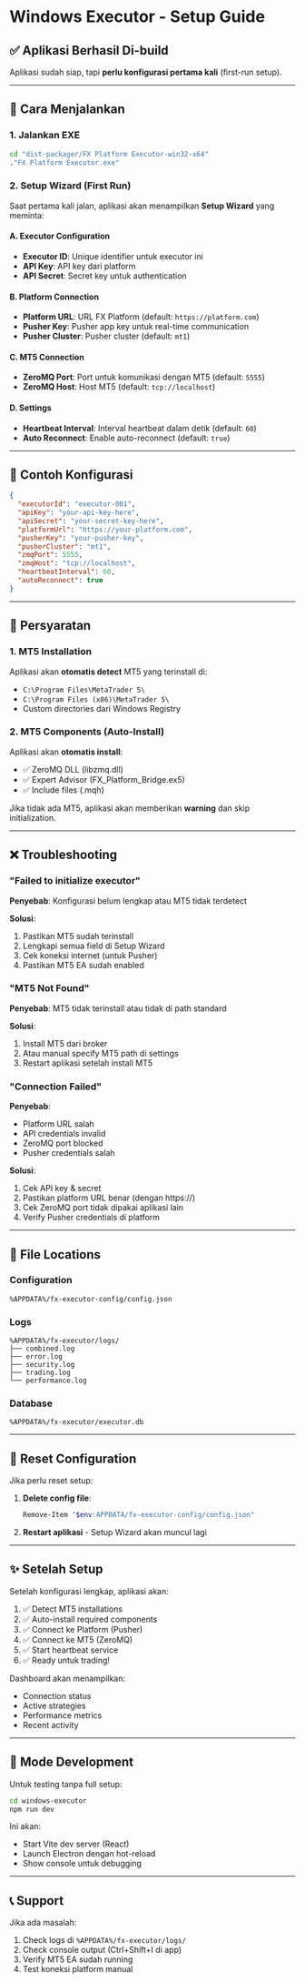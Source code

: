 # Windows Executor - Setup Guide

## ✅ Aplikasi Berhasil Di-build

Aplikasi sudah siap, tapi **perlu konfigurasi pertama kali** (first-run setup).

---

## 🚀 Cara Menjalankan

### 1. Jalankan EXE
```bash
cd "dist-packager/FX Platform Executor-win32-x64"
."FX Platform Executor.exe"
```

### 2. Setup Wizard (First Run)
Saat pertama kali jalan, aplikasi akan menampilkan **Setup Wizard** yang meminta:

#### A. Executor Configuration
- **Executor ID**: Unique identifier untuk executor ini
- **API Key**: API key dari platform
- **API Secret**: Secret key untuk authentication

#### B. Platform Connection
- **Platform URL**: URL FX Platform (default: `https://platform.com`)
- **Pusher Key**: Pusher app key untuk real-time communication
- **Pusher Cluster**: Pusher cluster (default: `mt1`)

#### C. MT5 Connection
- **ZeroMQ Port**: Port untuk komunikasi dengan MT5 (default: `5555`)
- **ZeroMQ Host**: Host MT5 (default: `tcp://localhost`)

#### D. Settings
- **Heartbeat Interval**: Interval heartbeat dalam detik (default: `60`)
- **Auto Reconnect**: Enable auto-reconnect (default: `true`)

---

## 📝 Contoh Konfigurasi

```json
{
  "executorId": "executor-001",
  "apiKey": "your-api-key-here",
  "apiSecret": "your-secret-key-here",
  "platformUrl": "https://your-platform.com",
  "pusherKey": "your-pusher-key",
  "pusherCluster": "mt1",
  "zmqPort": 5555,
  "zmqHost": "tcp://localhost",
  "heartbeatInterval": 60,
  "autoReconnect": true
}
```

---

## 🔧 Persyaratan

### 1. MT5 Installation
Aplikasi akan **otomatis detect** MT5 yang terinstall di:
- `C:\Program Files\MetaTrader 5\`
- `C:\Program Files (x86)\MetaTrader 5\`
- Custom directories dari Windows Registry

### 2. MT5 Components (Auto-Install)
Aplikasi akan **otomatis install**:
- ✅ ZeroMQ DLL (libzmq.dll)
- ✅ Expert Advisor (FX_Platform_Bridge.ex5)
- ✅ Include files (.mqh)

Jika tidak ada MT5, aplikasi akan memberikan **warning** dan skip initialization.

---

## ❌ Troubleshooting

### "Failed to initialize executor"
**Penyebab**: Konfigurasi belum lengkap atau MT5 tidak terdetect

**Solusi**:
1. Pastikan MT5 sudah terinstall
2. Lengkapi semua field di Setup Wizard
3. Cek koneksi internet (untuk Pusher)
4. Pastikan MT5 EA sudah enabled

### "MT5 Not Found"
**Penyebab**: MT5 tidak terinstall atau tidak di path standard

**Solusi**:
1. Install MT5 dari broker
2. Atau manual specify MT5 path di settings
3. Restart aplikasi setelah install MT5

### "Connection Failed"
**Penyebab**: 
- Platform URL salah
- API credentials invalid
- ZeroMQ port blocked
- Pusher credentials salah

**Solusi**:
1. Cek API key & secret
2. Pastikan platform URL benar (dengan https://)
3. Cek ZeroMQ port tidak dipakai aplikasi lain
4. Verify Pusher credentials di platform

---

## 📂 File Locations

### Configuration
```
%APPDATA%/fx-executor-config/config.json
```

### Logs
```
%APPDATA%/fx-executor/logs/
├── combined.log
├── error.log
├── security.log
├── trading.log
└── performance.log
```

### Database
```
%APPDATA%/fx-executor/executor.db
```

---

## 🔄 Reset Configuration

Jika perlu reset setup:

1. **Delete config file**:
   ```bash
   Remove-Item "$env:APPDATA/fx-executor-config/config.json"
   ```

2. **Restart aplikasi** - Setup Wizard akan muncul lagi

---

## ✨ Setelah Setup

Setelah konfigurasi lengkap, aplikasi akan:

1. ✅ Detect MT5 installations
2. ✅ Auto-install required components
3. ✅ Connect ke Platform (Pusher)
4. ✅ Connect ke MT5 (ZeroMQ)
5. ✅ Start heartbeat service
6. ✅ Ready untuk trading!

Dashboard akan menampilkan:
- Connection status
- Active strategies
- Performance metrics
- Recent activity

---

## 🎯 Mode Development

Untuk testing tanpa full setup:

```bash
cd windows-executor
npm run dev
```

Ini akan:
- Start Vite dev server (React)
- Launch Electron dengan hot-reload
- Show console untuk debugging

---

## 📞 Support

Jika ada masalah:
1. Check logs di `%APPDATA%/fx-executor/logs/`
2. Check console output (Ctrl+Shift+I di app)
3. Verify MT5 EA sudah running
4. Test koneksi platform manual

